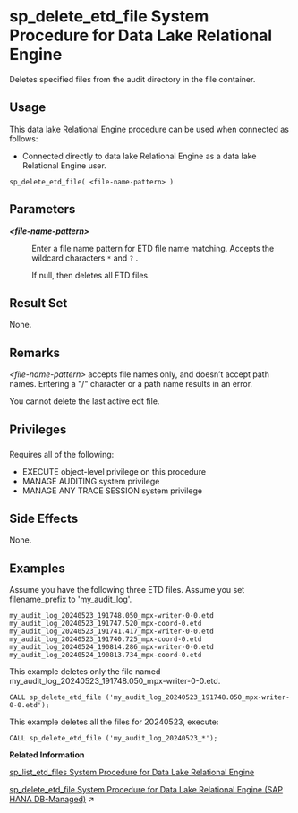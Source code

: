 <!-- loiod2e6eeca3f2448159215eead4f812adf -->

# sp\_delete\_etd\_file System Procedure for Data Lake Relational Engine

Deletes specified files from the audit directory in the file container.



<a name="loiod2e6eeca3f2448159215eead4f812adf__section_p4t_vqn_14b"/>

## Usage

This data lake Relational Engine procedure can be used when connected as follows:

-   Connected directly to data lake Relational Engine as a data lake Relational Engine user.



```
sp_delete_etd_file( <file-name-pattern> )
```



<a name="loiod2e6eeca3f2448159215eead4f812adf__sp_delete_etd_file_parm1"/>

## Parameters


<dl>
<dt><b>

*<file-name-pattern\>*

</b></dt>
<dd>

Enter a file name pattern for ETD file name matching. Accepts the wildcard characters `*` and `?` .

If null, then deletes all ETD files.



</dd>
</dl>



<a name="loiod2e6eeca3f2448159215eead4f812adf__sp_delete_etd_file_result1"/>

## Result Set

None.



<a name="loiod2e6eeca3f2448159215eead4f812adf__sp_delete_etd_file_remarks1"/>

## Remarks

*<file-name-pattern\>* accepts file names only, and doesn’t accept path names. Entering a "/" character or a path name results in an error.

You cannot delete the last active edt file.



<a name="loiod2e6eeca3f2448159215eead4f812adf__sp_delete_etd_file_priv1"/>

## Privileges



### 

Requires all of the following:

-   EXECUTE object-level privilege on this procedure
-   MANAGE AUDITING system privilege
-   MANAGE ANY TRACE SESSION system privilege



<a name="loiod2e6eeca3f2448159215eead4f812adf__sp_delete_etd_file_sideeffects1"/>

## Side Effects

None.



<a name="loiod2e6eeca3f2448159215eead4f812adf__sp_delete_etd_file_example1"/>

## Examples

Assume you have the following three ETD files. Assume you set filename\_prefix to 'my\_audit\_log'.

```
my_audit_log_20240523_191748.050_mpx-writer-0-0.etd
my_audit_log_20240523_191747.520_mpx-coord-0.etd
my_audit_log_20240523_191741.417_mpx-writer-0-0.etd
my_audit_log_20240523_191740.725_mpx-coord-0.etd
my_audit_log_20240524_190814.286_mpx-writer-0-0.etd
my_audit_log_20240524_190813.734_mpx-coord-0.etd

```

This example deletes only the file named my\_audit\_log\_20240523\_191748.050\_mpx-writer-0-0.etd.

```
CALL sp_delete_etd_file ('my_audit_log_20240523_191748.050_mpx-writer-0-0.etd');
```

This example deletes all the files for 20240523, execute:

```
CALL sp_delete_etd_file ('my_audit_log_20240523_*');
```

**Related Information**  


[sp\_list\_etd\_files System Procedure for Data Lake Relational Engine](sp-list-etd-files-system-procedure-for-data-lake-relational-engine-5f0eb4a.md "Lists the event trace data (ETD) files logged to the file container by database auditing.")

[sp_delete_etd_file System Procedure for Data Lake Relational Engine (SAP HANA DB-Managed)](https://help.sap.com/viewer/a898e08b84f21015969fa437e89860c8/2024_3_QRC/en-US/ee5019e64a0247cbaf7c8cde5905b3a2.html "Deletes specified files from the audit directory in the file container.") :arrow_upper_right:

